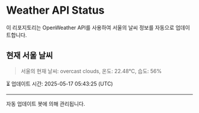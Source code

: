 
# Weather API Status

이 리포지토리는 OpenWeather API를 사용하여 서울의 날씨 정보를 자동으로 업데이트합니다.

## 현재 서울 날씨
> 서울의 현재 날씨: overcast clouds, 온도: 22.48°C, 습도: 56%

⏳ 업데이트 시간: 2025-05-17 05:43:25 (UTC)

---
자동 업데이트 봇에 의해 관리됩니다.

